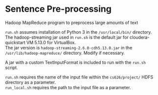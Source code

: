 # Sentence Pre-processing
Hadoop MapReduce program to preprocess large amounts of text

`run.sh` assumes installation of Python 3 in the `/usr/local/bin/` directory.<br/>
The hadoop-streaming jar used in `run.sh` is the default jar for cloudera-quickstart VM 5.13.0 for VirtualBox.<br/>
The jar version is `hadoop-streaming-2.6.0-cdh5.13.0.jar` in the `/usr/lib/hadoop-mapreduce/` directory. Modify if necessary.

A jar with a custom TextInputFormat is included to run with the `run.sh` script.

`run.sh` requires the name of the input file within the `cs626/project/` HDFS directory as a parameter.<br/>
`run_local.sh` requires the path to the input file as a parameter.